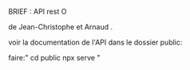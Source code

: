BRIEF : API rest O

de Jean-Christophe et Arnaud .

voir la documentation de l'API dans le dossier public:

faire:"
cd public
npx serve
"
